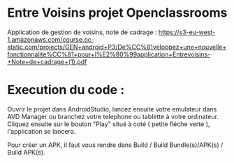 # Entre Voisins projet Openclassrooms

Application de gestion de voisins, note de cadrage : https://s3-eu-west-1.amazonaws.com/course.oc-static.com/projects/GEN+android+P3/De%CC%81veloppez+une+nouvelle+fonctionnalite%CC%81+pour+l%E2%80%99application+Entrevoisins-+Note+de+cadrage+(1).pdf


# Execution du code : 

Ouvrir le projet dans AndroidStudio, lancez ensuite votre emulateur dans AVD Manager ou branchez votre telephone ou tablette à votre ordinateur.
Cliquez ensuite sur le bouton "Play" situé à coté ( petite fléche verte ), l'application se lancera.

Pour créer un APK, il faut vous rendre dans Build / Build Bundle(s)/APK(s) / Build APK(s).
